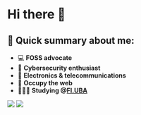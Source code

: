 # Hi there 👋
## 📝 Quick summary about me:
- 💻 **FOSS advocate**
- 🔐 **Cybersecurity enthusiast** 
- 📡 **Electronics & telecommunications**    
- 🏴 **Occupy the web**
- 👩🏻‍💻 **Studying @[FI.UBA](https://www.fi.uba.ar/grado/carreras/ingenieria-en-informatica/plan-de-estudios)**

![](https://github-readme-stats.vercel.app/api?username=qbixxx&theme=transparent&show_icons=true&count_private=true)
![](https://github-profile-summary-cards.vercel.app/api/cards/most-commit-language?username=qbixxx&theme=transparent)

